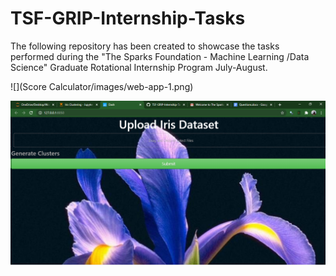 # TSF-GRIP-Internship-Tasks
The following repository has been created to showcase the tasks performed during the "The Sparks Foundation - Machine Learning /Data Science" Graduate Rotational Internship Program July-August.

![](Score Calculator/images/web-app-1.png)

![](Clustering-Visualization/images/clustering-ui.png)
